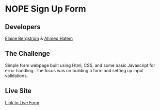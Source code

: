 # NOPE Sign Up Form

## Developers

[Elaine Bergström](https://github.com/theCorgiCoder) & [Ahmed Hatem](https://github.com/aHatem97)

## The Challenge

Simple form webpage built using Html, CSS, and some basic Javascript for error handling. The focus was on
building a form and setting up input validations.

## Live Site

[Link to Live Form](https://thecorgicoder.github.io/bn-sign-up-form/)
